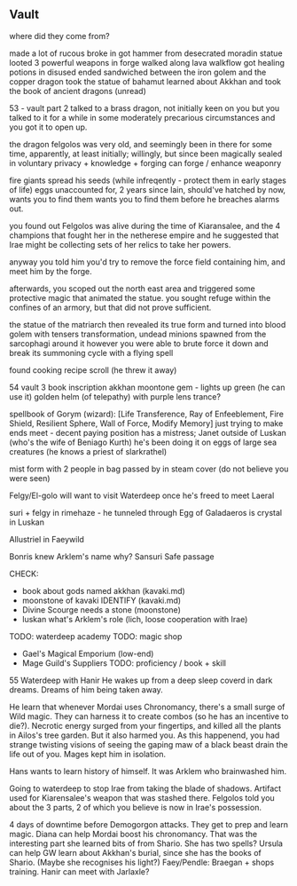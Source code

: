 ## Vault
where did they come from?

made a lot of rucous broke in got hammer from desecrated moradin statue
looted 3 powerful weapons in forge
walked along lava walkflow
got healing potions in disused
ended sandwiched between the iron golem and the copper dragon
took the statue of bahamut
learned about Akkhan
and took the book of ancient dragons (unread)


53 - vault part 2
talked to a brass dragon, not initially keen on you
but you talked to it for a while in some moderately precarious circumstances
and you got it to open up.

the dragon felgolos was very old, and seemingly been in there for some time, apparently, at least initially; willingly, but since been magically sealed in
voluntary privacy + knowledge + forging
can forge / enhance weaponry

fire giants spread his seeds (while infreqently - protect them in early stages of life)
eggs unaccounted for, 2 years since lain, should've hatched by now, wants you to find them
wants you to find them before he breaches alarms out.

you found out Felgolos was alive during the time of Kiaransalee,
and the 4 champions that fought her in the netherese empire
and he suggested that Irae might be collecting sets of her relics to take her powers.

anyway you told him you'd try to remove the force field containing him, and meet him by the forge.

afterwards, you scoped out the north east area and triggered some protective magic that animated the statue. you sought refuge within the confines of an armory, but that did not prove sufficient.

the statue of the matriarch then revealed its true form and turned into blood golem with tensers transformation, undead minions spawned from the sarcophagi around it
however you were able to brute force it down and break its summoning cycle with a flying spell

found cooking recipe scroll (he threw it away)

54 vault 3
book inscription akkhan
moontone gem - lights up green (he can use it)
golden helm (of telepathy) with purple lens
trance?

spellbook of Gorym (wizard): [Life Transference, Ray of Enfeeblement, Fire Shield, Resilient Sphere, Wall of Force, Modify Memory]
just trying to make ends meet - decent paying position
has a mistress; Janet outside of Luskan (who's the wife of Beniago Kurth)
he's been doing it on eggs of large sea creatures (he knows a priest of slarkrathel)

mist form with 2 people in bag
passed by in steam cover (do not believe you were seen)

Felgy/El-golo will want to visit Waterdeep once he's freed to meet Laeral

suri + felgy in rimehaze - he tunneled through
Egg of Galadaeros is crystal in Luskan

Allustriel in Faeywild

Bonris knew Arklem's name why?
Sansuri Safe passage

CHECK:
- book about gods named akkhan (kavaki.md)
- moonstone of kavaki IDENTIFY (kavaki.md)
- Divine Scourge needs a stone (moonstone)
- luskan what's Arklem's role (lich, loose cooperation with Irae)

TODO: waterdeep academy
TODO: magic shop
- Gael's Magical Emporium (low-end)
- Mage Guild's Suppliers
TODO: proficiency / book + skill


55 Waterdeep with Hanir
He wakes up from a deep sleep coverd in dark dreams. Dreams of him being taken away.

He learn that whenever Mordai uses Chronomancy, there's a small surge of Wild magic. They can harness it to create combos (so he has an incentive to die?). Necrotic energy surged from your fingertips, and killed all the plants in Ailos's tree garden. But it also harmed you. As this happenend, you had strange twisting visions of seeing the gaping maw of a black beast drain the life out of you.
Mages kept him in isolation.

Hans wants to learn history of himself. It was Arklem who brainwashed him.

Going to waterdeep to stop Irae from taking the blade of shadows. Artifact used for Kiarensalee's weapon that was stashed there. Felgolos told you about the 3 parts, 2 of which you believe is now in Irae's possession.

4 days of downtime before Demogorgon attacks.
They get to prep and learn magic.
Diana can help Mordai boost his chronomancy. That was the interesting part she learned bits of from Shario. She has two spells?
Ursula can help GW learn about Akkhan's burial, since she has the books of Shario. (Maybe she recognises his light?)
Faey/Pendle: Braegan + shops training.
Hanir can meet with Jarlaxle?
